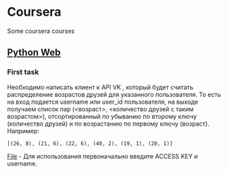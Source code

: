 # Coursera
Some coursera courses

## [Python Web](Python%20Web)
### First task

Необходимо написать клиент к API VK , который будет считать распределение возрастов друзей для указанного пользователя. То есть на вход подается username или user_id пользователя, на выходе получаем список пар (<возраст>, <количество друзей с таким возрастом>), отсортированный по убыванию по второму ключу (количество друзей) и по возрастанию по первому ключу (возраст). Например:
```
[(26, 8), (21, 6), (22, 6), (40, 2), (19, 1), (20, 1)]
```

[File](Python%20Web/coursera_assignment_tmp/req/friends.py) - Для использования первоначально введите ACCESS KEY и username.
